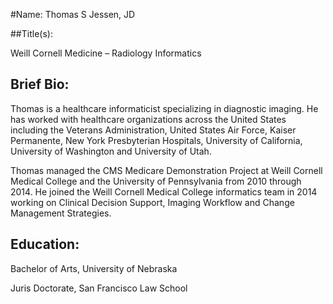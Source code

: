 #Name: Thomas S Jessen, JD

##Title(s):

Weill Cornell Medicine – Radiology Informatics

## Brief Bio:

Thomas is a healthcare informaticist specializing in diagnostic imaging. He has worked with healthcare
organizations across the United States including the Veterans Administration, United States Air Force,
Kaiser Permanente, New York Presbyterian Hospitals, University of California, University of Washington
and University of Utah.

Thomas managed the CMS Medicare Demonstration Project at Weill Cornell Medical College and the
University of Pennsylvania from 2010 through 2014. He joined the Weill Cornell Medical College
informatics team in 2014 working on Clinical Decision Support, Imaging Workflow and Change
Management Strategies.

## Education:

Bachelor of Arts, University of Nebraska

Juris Doctorate, San Francisco Law School
